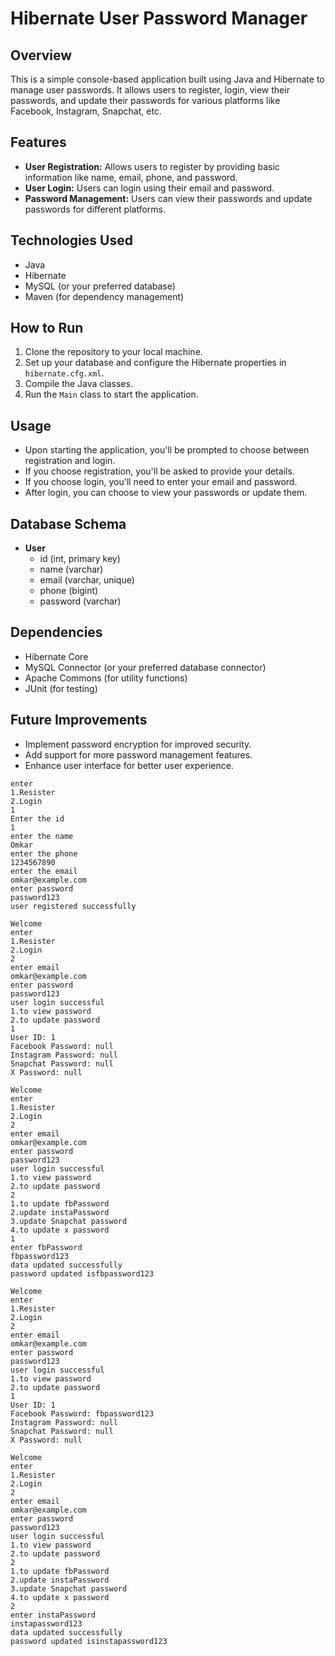 # Hibernate User Password Manager

## Overview
This is a simple console-based application built using Java and Hibernate to manage user passwords. It allows users to register, login, view their passwords, and update their passwords for various platforms like Facebook, Instagram, Snapchat, etc.

## Features
- **User Registration:** Allows users to register by providing basic information like name, email, phone, and password.
- **User Login:** Users can login using their email and password.
- **Password Management:** Users can view their passwords and update passwords for different platforms.

## Technologies Used
- Java
- Hibernate
- MySQL (or your preferred database)
- Maven (for dependency management)

## How to Run
1. Clone the repository to your local machine.
2. Set up your database and configure the Hibernate properties in `hibernate.cfg.xml`.
3. Compile the Java classes.
4. Run the `Main` class to start the application.

## Usage
- Upon starting the application, you'll be prompted to choose between registration and login.
- If you choose registration, you'll be asked to provide your details.
- If you choose login, you'll need to enter your email and password.
- After login, you can choose to view your passwords or update them.

## Database Schema
- **User**
  - id (int, primary key)
  - name (varchar)
  - email (varchar, unique)
  - phone (bigint)
  - password (varchar)

## Dependencies
- Hibernate Core
- MySQL Connector (or your preferred database connector)
- Apache Commons (for utility functions)
- JUnit (for testing)

## Future Improvements
- Implement password encryption for improved security.
- Add support for more password management features.
- Enhance user interface for better user experience.
```Welcome
enter 
1.Resister 
2.Login
1
Enter the id
1
enter the name
Omkar
enter the phone
1234567890
enter the email
omkar@example.com
enter password
password123
user registered successfully

Welcome
enter 
1.Resister 
2.Login
2
enter email
omkar@example.com
enter password
password123
user login successful
1.to view password 
2.to update password
1
User ID: 1
Facebook Password: null
Instagram Password: null
Snapchat Password: null
X Password: null

Welcome
enter 
1.Resister 
2.Login
2
enter email
omkar@example.com
enter password
password123
user login successful
1.to view password 
2.to update password
2
1.to update fbPassword 
2.update instaPassword 
3.update Snapchat password 
4.to update x password
1
enter fbPassword
fbpassword123
data updated successfully
password updated isfbpassword123

Welcome
enter 
1.Resister 
2.Login
2
enter email
omkar@example.com
enter password
password123
user login successful
1.to view password 
2.to update password
1
User ID: 1
Facebook Password: fbpassword123
Instagram Password: null
Snapchat Password: null
X Password: null

Welcome
enter 
1.Resister 
2.Login
2
enter email
omkar@example.com
enter password
password123
user login successful
1.to view password 
2.to update password
2
1.to update fbPassword 
2.update instaPassword 
3.update Snapchat password 
4.to update x password
2
enter instaPassword
instapassword123
data updated successfully
password updated isinstapassword123
```

